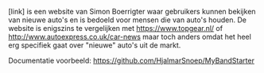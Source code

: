 [link] is een website van Simon Boerrigter waar gebruikers kunnen bekijken van nieuwe auto's en is bedoeld voor mensen die van auto's houden. De website is enigszins te vergelijken met https://www.topgear.nl/ of http://www.autoexpress.co.uk/car-news maar toch anders omdat het heel erg specifiek gaat over "nieuwe" auto's uit de markt.

Documentatie voorbeeld: https://github.com/HjalmarSnoep/MyBandStarter
